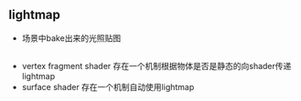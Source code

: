 ## lightmap
- 场景中bake出来的光照贴图

##

- vertex fragment shader 存在一个机制根据物体是否是静态的向shader传递lightmap
- surface shader 存在一个机制自动使用lightmap